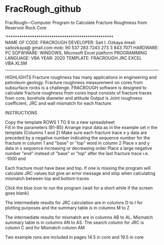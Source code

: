 # FracRough_github
 FracRough—Computer Program to Calculate Fracture Roughness from Reservoir Rock Core
 

'**************************************************  
NAME OF CODE:			FRACROUGH
DEVELOPER:				Sait I. Ozkaya
email: 				saitozkaya@ gmail.com
mob: 				90 537 283 7243
273 3 943 7071
HARDWARE:				PC
SOFWWARE:				WINDOWS, Microsoft Excel platform
PROGRAMMING LANGUAGE:		VBA
YEAR:					2020
TEMPLATE:				FRACROUGH JRC EXCEL VBA.XLSM
****************************************************  
HIGHLIGHTS
Fracture roughness has many applications in engineering and petroleum geology.
Fracture roughness measurement on cores from subsurface rocks is a challenge.
FRACROUGH software is designed to calculate fracture roughness from cores
Input consists of fracture traces from core, borehole diameter and attitude
Output is Joint roughness coefficient, JRC and wall mismatch for each fracture.

INSTRUCTIONS

Copy the template ROWS 1 TO 6 to a new spreadsheet	
Fill in the parameters (B1-B5)
Arrange input data as in the example set n the template (Columns 1 and 2)
Make sure each fracture trace x y data are preceded by a negative number indicating the sequence number for the fracture in column 1 and  "base" or "top" word in column 2
Place x and y data in x sequence increasing or decreasing order	
Place a large negative number "end" instead of "base" or "top" after the last fracture trace i.e. -1000 end

Each fracture must have base and top. If one is missing the program will calculate JRC values but give an error message and stop when calculating mismatch between top and bottom traces

Click the blue icon to run the program {wait for a short while if the screen goes blank}

The intermediate results for JRC calculation are in columns D to I for plotting purposes and the summary table is in columns M to Z

The intermediate results for mismatch are in columns AB to AL. Mismatch summary table is in columns AN to AS. The search column for JRC is column C and for Mismatch column AM

Two example runs are included in pages 14.5 in core and 19.5 in core
